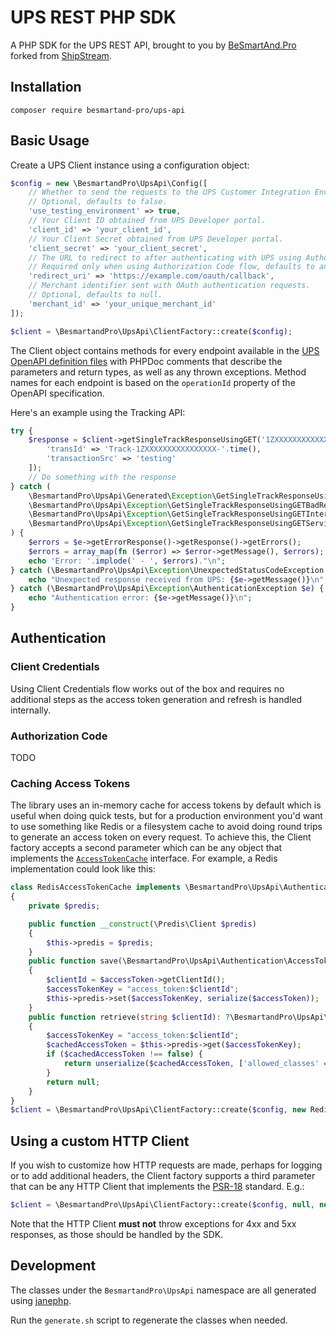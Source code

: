 # UPS REST PHP SDK

A PHP SDK for the UPS REST API, brought to you by [BeSmartAnd.Pro](https://besmartand.pro) forked from [ShipStream](https://shipstream.io).

## Installation

```shell
composer require besmartand-pro/ups-api
```

## Basic Usage

Create a UPS Client instance using a configuration object:

```php
$config = new \BesmartandPro\UpsApi\Config([
    // Whether to send the requests to the UPS Customer Integration Environment instead of the production environment.
    // Optional, defaults to false.
    'use_testing_environment' => true,
    // Your Client ID obtained from UPS Developer portal.
    'client_id' => 'your_client_id',
    // Your Client Secret obtained from UPS Developer portal.
    'client_secret' => 'your_client_secret',
    // The URL to redirect to after authenticating with UPS using Authorization Code flow.
    // Required only when using Authorization Code flow, defaults to an empty string.
    'redirect_uri' => 'https://example.com/oauth/callback',
    // Merchant identifier sent with OAuth authentication requests.
    // Optional, defaults to null.
    'merchant_id' => 'your_unique_merchant_id'
]);

$client = \BesmartandPro\UpsApi\ClientFactory::create($config);
```

The Client object contains methods for every endpoint available in the [UPS OpenAPI definition files](./openapi) with 
PHPDoc comments that describe the parameters and return types, as well as any thrown exceptions. 
Method names for each endpoint is based on the `operationId` property of the OpenAPI specification.

Here's an example using the Tracking API:

```php
try {
    $response = $client->getSingleTrackResponseUsingGET('1ZXXXXXXXXXXXXXXXX', $queryParams = [], $headers = [
        'transId' => 'Track-1ZXXXXXXXXXXXXXXXX-'.time(),
        'transactionSrc' => 'testing'
    ]);
    // Do something with the response
} catch (
    \BesmartandPro\UpsApi\Generated\Exception\GetSingleTrackResponseUsingGETNotFoundException |
    \BesmartandPro\UpsApi\Exception\GetSingleTrackResponseUsingGETBadRequestException |
    \BesmartandPro\UpsApi\Exception\GetSingleTrackResponseUsingGETInternalServerErrorException |
    \BesmartandPro\UpsApi\Exception\GetSingleTrackResponseUsingGETServiceUnavailableException $e
) {
    $errors = $e->getErrorResponse()->getResponse()->getErrors();
    $errors = array_map(fn ($error) => $error->getMessage(), $errors);
    echo 'Error: '.implode(' - ', $errors)."\n";
} catch (\BesmartandPro\UpsApi\Exception\UnexpectedStatusCodeException $e) {
    echo "Unexpected response received from UPS: {$e->getMessage()}\n";
} catch (\BesmartandPro\UpsApi\Exception\AuthenticationException $e) {
    echo "Authentication error: {$e->getMessage()}\n";
}
```

## Authentication

### Client Credentials

Using Client Credentials flow works out of the box and requires no additional steps as the access token generation and refresh is handled internally.

### Authorization Code

TODO

### Caching Access Tokens

The library uses an in-memory cache for access tokens by default which is useful when doing quick tests, but for a production 
environment you'd want to use something like Redis or a filesystem cache to avoid doing round trips to generate an access token on every request.
To achieve this, the Client factory accepts a second parameter which can be any object that implements the [`AccessTokenCache`](./src/Authentication/AccessTokenCache.php) interface.
For example, a Redis implementation could look like this:

```php
class RedisAccessTokenCache implements \BesmartandPro\UpsApi\Authentication\AccessTokenCacheInterface
{
    private $predis;

    public function __construct(\Predis\Client $predis)
    {
        $this->predis = $predis;
    }
    public function save(\BesmartandPro\UpsApi\Authentication\AccessToken $accessToken)
    {
        $clientId = $accessToken->getClientId();
        $accessTokenKey = "access_token:$clientId";
        $this->predis->set($accessTokenKey, serialize($accessToken));
    }
    public function retrieve(string $clientId): ?\BesmartandPro\UpsApi\Authentication\AccessToken
    {
        $accessTokenKey = "access_token:$clientId";
        $cachedAccessToken = $this->predis->get($accessTokenKey);
        if ($cachedAccessToken !== false) {
            return unserialize($cachedAccessToken, ['allowed_classes' => [\BesmartandPro\UpsApi\Authentication\AccessToken::class]]);
        }
        return null;
    }
}
$client = \BesmartandPro\UpsApi\ClientFactory::create($config, new RedisAccessTokenCache(new \Predis\Client()));
```

## Using a custom HTTP Client

If you wish to customize how HTTP requests are made, perhaps for logging or to add additional headers, the Client factory supports 
a third parameter that can be any HTTP Client that implements the [PSR-18](https://www.php-fig.org/psr/psr-18/) standard. E.g.:

```php
$client = \BesmartandPro\UpsApi\ClientFactory::create($config, null, new \GuzzleHttp\Client());
```

Note that the HTTP Client **must not** throw exceptions for 4xx and 5xx responses, as those should be handled by the SDK.

## Development

The classes under the `BesmartandPro\UpsApi` namespace are all generated using [janephp](https://jane.readthedocs.io/en/latest/index.html). 

Run the `generate.sh` script to regenerate the classes when needed.
